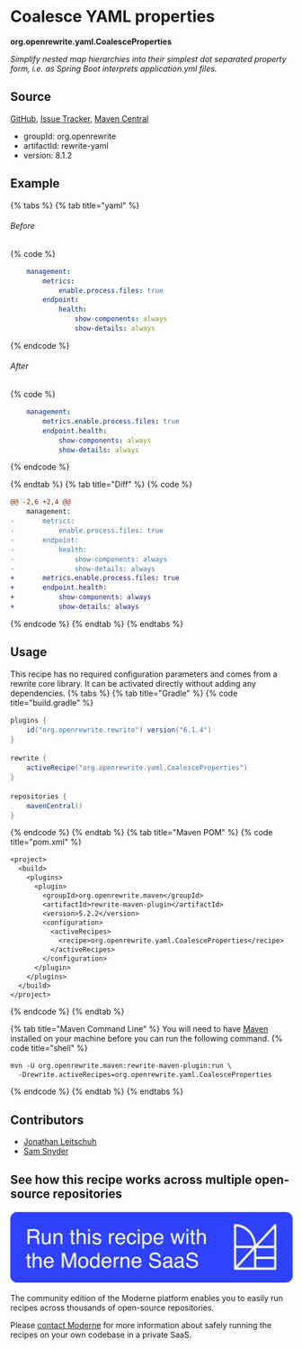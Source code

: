 # Coalesce YAML properties

**org.openrewrite.yaml.CoalesceProperties**

_Simplify nested map hierarchies into their simplest dot separated property form, i.e. as Spring Boot interprets application.yml files._

## Source

[GitHub](https://github.com/openrewrite/rewrite/blob/main/rewrite-yaml/src/main/java/org/openrewrite/yaml/CoalesceProperties.java), [Issue Tracker](https://github.com/openrewrite/rewrite/issues), [Maven Central](https://central.sonatype.com/artifact/org.openrewrite/rewrite-yaml/8.1.2/jar)

* groupId: org.openrewrite
* artifactId: rewrite-yaml
* version: 8.1.2

## Example


{% tabs %}
{% tab title="yaml" %}

###### Before
{% code %}
```yaml
    management:
        metrics:
            enable.process.files: true
        endpoint:
            health:
                show-components: always
                show-details: always
```
{% endcode %}

###### After
{% code %}
```yaml
    management:
        metrics.enable.process.files: true
        endpoint.health:
            show-components: always
            show-details: always
```
{% endcode %}

{% endtab %}
{% tab title="Diff" %}
{% code %}
```diff
@@ -2,6 +2,4 @@
    management:
-       metrics:
-           enable.process.files: true
-       endpoint:
-           health:
-               show-components: always
-               show-details: always
+       metrics.enable.process.files: true
+       endpoint.health:
+           show-components: always
+           show-details: always

```
{% endcode %}
{% endtab %}
{% endtabs %}


## Usage

This recipe has no required configuration parameters and comes from a rewrite core library. It can be activated directly without adding any dependencies.
{% tabs %}
{% tab title="Gradle" %}
{% code title="build.gradle" %}
```groovy
plugins {
    id("org.openrewrite.rewrite") version("6.1.4")
}

rewrite {
    activeRecipe("org.openrewrite.yaml.CoalesceProperties")
}

repositories {
    mavenCentral()
}

```
{% endcode %}
{% endtab %}
{% tab title="Maven POM" %}
{% code title="pom.xml" %}
```markup
<project>
  <build>
    <plugins>
      <plugin>
        <groupId>org.openrewrite.maven</groupId>
        <artifactId>rewrite-maven-plugin</artifactId>
        <version>5.2.2</version>
        <configuration>
          <activeRecipes>
            <recipe>org.openrewrite.yaml.CoalesceProperties</recipe>
          </activeRecipes>
        </configuration>
      </plugin>
    </plugins>
  </build>
</project>
```
{% endcode %}
{% endtab %}

{% tab title="Maven Command Line" %}
You will need to have [Maven](https://maven.apache.org/download.cgi) installed on your machine before you can run the following command.
{% code title="shell" %}
```shell
mvn -U org.openrewrite.maven:rewrite-maven-plugin:run \
  -Drewrite.activeRecipes=org.openrewrite.yaml.CoalesceProperties
```
{% endcode %}
{% endtab %}
{% endtabs %}

## Contributors
* [Jonathan Leitschuh](jonathan.leitschuh@gmail.com)
* [Sam Snyder](sam@moderne.io)


## See how this recipe works across multiple open-source repositories

[![Moderne Link Image](/.gitbook/assets/ModerneRecipeButton.png)](https://app.moderne.io/recipes/org.openrewrite.yaml.CoalesceProperties)

The community edition of the Moderne platform enables you to easily run recipes across thousands of open-source repositories.

Please [contact Moderne](https://moderne.io/product) for more information about safely running the recipes on your own codebase in a private SaaS.
